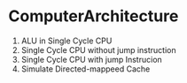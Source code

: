 # ComputerArchitecture
<ol>
  <li>ALU in Single Cycle CPU</li>
  <li>Single Cycle CPU without jump instruction</li>
  <li>Single Cycle CPU with jump Instrucion</li>
  <li>Simulate Directed-mappeed Cache</li>
</ol>

